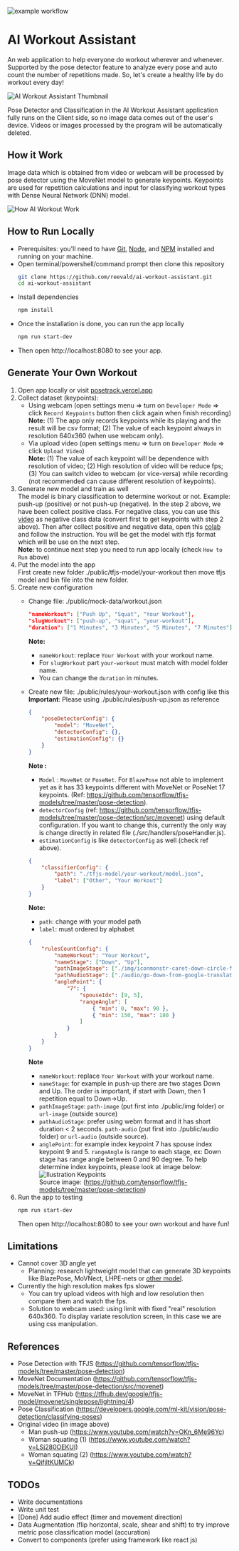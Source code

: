 ![example workflow](https://github.com/reevald/ai-workout-assistant/actions/workflows/azure-static-web-apps-agreeable-stone-079552c10.yml/badge.svg)
# AI Workout Assistant
An web application to help everyone do workout wherever and whenever. Supported by the pose detector feature to analyze every pose and auto count the number of repetitions made. So, let's create a healthy life by do workout every day!

![AI Workout Assistant Thumbnail](./public/img/social-media-thumbnail.png)

Pose Detector and Classification in the AI Workout Assistant application fully runs on the Client side, so no image data comes out of the user's device. Videos or images processed by the program will be automatically deleted.
## How it Work
Image data which is obtained from video or webcam will be processed by pose detector using the MoveNet model to generate keypoints. Keypoints are used for repetition calculations and input for classifying workout types with Dense Neural Network (DNN) model.

![How AI Workout Work](./public/img/how-it-work-ai-workout.png)

## How to Run Locally
- Prerequisites: you'll need to have [Git](https://git-scm.com/), [Node](https://nodejs.org/), and [NPM](https://www.npmjs.com/package/npm) installed and running on your machine.
- Open terminal/powershell/command prompt then clone this repository  
    ```Bash
    git clone https://github.com/reevald/ai-workout-assistant.git
    cd ai-workout-assistant
    ```
- Install dependencies
    ```Bash
    npm install
    ```
- Once the installation is done, you can run the app locally
    ```Bash
    npm run start-dev
    ```
- Then open http://localhost:8080 to see your app.

## Generate Your Own Workout
1) Open app locally or visit [posetrack.vercel.app](https://posetrack.vercel.app/)
2) Collect dataset (keypoints):  
    - Using webcam (open settings menu => turn on `Developer Mode` => click `Record Keypoints` button then click again when finish recording)  
    **Note:** (1) The app only records keypoints while its playing and the result will be csv format; (2) The value of each keypoint always in resolution 640x360 (when use webcam only).
    - Via upload video (open settings menu => turn on `Developer Mode` => click `Upload Video`)  
    **Note:** (1) The value of each keypoint will be dependence with resolution of video; (2) High resolution of video will be reduce fps; (3) You can switch video to webcam (or vice-versa) while recording (not recommended can cause different resolution of keypoints).
3) Generate new model and train as well  
    The model is binary classification to determine workout or not. Example: push-up (positive) or not push-up (negative). In the step 2 above, we have been collect positive class. For negative class, you can use this [video](https://www.youtube.com/watch?v=jJCd3sOuO2M) as negative class data (convert first to get keypoints with step 2 above). Then after collect positive and negative data, open this [colab](https://colab.research.google.com/drive/1t1t0H6xKit5uup7hFLOqGxD9cbPVcMxv?usp=sharing) and follow the instruction. You will be get the model with tfjs format which will be use on the next step.  
    **Note:** to continue next step you need to run app locally (check `How to Run` above)
4) Put the model into the app  
    First create new folder ./public/tfjs-model/your-workout then move tfjs model and bin file into the new folder.
5) Create new configuration
    - Change file: ./public/mock-data/workout.json  
        ```Json
        "nameWorkout": ["Push Up", "Squat", "Your Workout"],
        "slugWorkout": ["push-up", "squat", "your-workout"],
        "duration": ["1 Minutes", "3 Minutes", "5 Minutes", "7 Minutes"]
        ```
        **Note:**  
        - `nameWorkout`: replace `Your Workout` with your workout name.
        - For `slugWorkout` part `your-workout` must match with model folder name.
        - You can change the `duration` in minutes.
    - Create new file: ./public/rules/your-workout.json with config like this  
        **Important**: Please using ./public/rules/push-up.json as reference
        ```Json
        {
            "poseDetectorConfig": {
                "model": "MoveNet",
                "detectorConfig": {},
                "estimationConfig": {}
            }
        }
        ```
        **Note :**
        - `Model` : `MoveNet` or `PoseNet`. For `BlazePose` not able to implement yet as it has 33 keypoints different with MoveNet or PoseNet 17 keypoints. (Ref: https://github.com/tensorflow/tfjs-models/tree/master/pose-detection).
        - `detectorConfig` (ref: https://github.com/tensorflow/tfjs-models/tree/master/pose-detection/src/movenet) using default configuration. If you want to change this, currently the only way is change directly in related file (./src/handlers/poseHandler.js).
        - `estimationConfig` is like `detectorConfig` as well (check ref above).
        
        ```Json
        {
            "classifierConfig": {
                "path": "./tfjs-model/your-workout/model.json",
                "label": ["Other", "Your Workout"]
            }
        }
        ```
        **Note:**  
        - `path`: change with your model path
        - `label`: must ordered by alphabet
        ```Json
        {
            "rulesCountConfig": {
                "nameWorkout": "Your Workout",
                "nameStage": ["Down", "Up"],
                "pathImageStage": ["./img/iconmonstr-caret-down-circle-filled-64.png", "./img/iconmonstr-caret-up-circle-filled-64.png"],
                "pathAudioStage": ["./audio/go-down-from-google-translate.webm", "./audio/go-up-from-google-translate.webm"],
                "anglePoint": {
                    "7": {
                        "spouseIdx": [9, 5],
                        "rangeAngle": [
                            { "min": 0, "max": 90 },
                            { "min": 150, "max": 180 }
                        ]
                    }
                }
            }
        }
        ```
        **Note**  
        - `nameWorkout`: replace `Your Workout` with your workout name.
        - `nameStage`: for example in push-up there are two stages Down and Up. The order is important, if start with Down, then 1 repetition equal to Down->Up.
        - `pathImageStage`: `path-image` (put first into ./public/img folder) or `url-image` (outside source)
        - `pathAudioStage`: prefer using webm format and it has short duration < 2 seconds. `path-audio` (put first into ./public/audio folder) or `url-audio` (outside source).
        - `anglePoint`: for example index keypoint 7 has spouse index keypoint 9 and 5. `rangeAngle` is range to each stage, ex: Down stage has range angle between 0 and 90 degree. To help determine index keypoints, please look at image below:
        ![Ilustration Keypoints](https://camo.githubusercontent.com/b8a385301ca6b034d5f4807505e528b4512a0aa78507dec9ebafcc829b9556be/68747470733a2f2f73746f726167652e676f6f676c65617069732e636f6d2f6d6f76656e65742f636f636f2d6b6579706f696e74732d3530302e706e67)  
        Source image: (https://github.com/tensorflow/tfjs-models/tree/master/pose-detection)
6) Run the app to testing
    ```Bash
    npm run start-dev
    ```
    Then open http://localhost:8080 to see your own workout and have fun!

## Limitations
- Cannot cover 3D angle yet
    - Planning: research lightweight model that can generate 3D keypoints like BlazePose, MoVNect, LHPE-nets or [other model](https://paperswithcode.com/task/3d-human-pose-estimation).
- Currently the high resolution makes fps slower
    - You can try upload videos with high and low resolution then compare them and watch the fps.
    - Solution to webcam used: using limit with fixed "real" resolution 640x360. To display variate resolution screen, in this case we are using css manipulation.

## References
- Pose Detection with TFJS (https://github.com/tensorflow/tfjs-models/tree/master/pose-detection)
- MoveNet Documentation (https://github.com/tensorflow/tfjs-models/tree/master/pose-detection/src/movenet)
- MoveNet in TFHub (https://tfhub.dev/google/tfjs-model/movenet/singlepose/lightning/4)
- Pose Classification (https://developers.google.com/ml-kit/vision/pose-detection/classifying-poses)
- Original video (in image above)
    -   Man push-up (https://www.youtube.com/watch?v=OKn_6Me96Yc)
    -   Woman squating (1) (https://www.youtube.com/watch?v=LSj280OEKUI)
    -   Woman squating (2) (https://www.youtube.com/watch?v=QifjltKUMCk)

## TODOs
- Write documentations
- Write unit test
- [Done] Add audio effect (timer and movement direction)
- Data Augmentation (flip horizontal, scale, shear and shift) to try improve metric pose classification model (accuration)
- Convert to components (prefer using framework like react js)